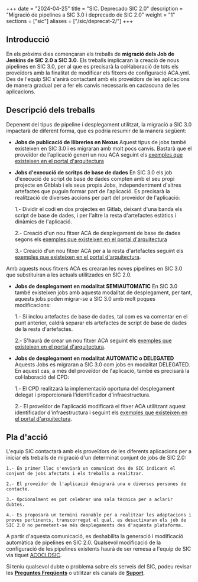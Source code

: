 +++
date        = "2024-04-25"
title       = "SIC. Deprecado SIC 2.0"
description = "Migració de pipelines a SIC 3.0 i deprecado de SIC 2.0"
weight      = "1"
sections    = ["sic"]
aliases     = ["/sic/deprecat-2/"]
+++

## Introducció

En els pròxims dies començaran els treballs de **migració dels Job de Jenkins de SIC 2.0 a SIC 3.0.** Els treballs implicaran la creació de nous pipelines en SIC 3.0, per al que es precisarà la col·laboració de tots els proveïdors amb la finalitat de modificar els fitxers de configuració ACA.yml. 
Des de l'equip SIC s'anirà contactant amb els proveïdors de les aplicacions de manera gradual per a fer els canvis necessaris en cadascuna de les aplicacions.

## Descripció dels treballs

Depenent del tipus de pipeline i desplegament utilitzat, la migració a SIC 3.0 impactarà de diferent forma, que es podria resumir de la manera següent:

- **Jobs de publicació de llibreries en Nexus** Aquest tipus de jobs també existeixen en SIC 3.0 i es migraran amb molt pocs canvis. Bastarà que el proveïdor de l'aplicació generi un nou ACA seguint els [exemples que existeixen en el portal d'arquitectura](/plataformes/sic/guies/sic30-guies/fitxer-aca/)

- **Jobs d'execució de scritps de base de dades** En SIC 3.0 els job d'execució de script de base de dades compten amb el seu propi projecte en Gitblab i els seus propis Jobs, independentment d'altres artefactes que puguin formar part de l'aplicació. Es precisarà la realització de diverses accions per part del proveïdor de l'aplicació:

    1.- Dividir el codi en dos projectes en Gitlab, deixant d'una banda els script de base de dades, i per l'altre la resta d'artefactes estàtics i dinàmics de l'aplicació.

    2.- Creació d'un nou fitxer ACA de desplegament de base de dades segons els [exemples que existeixen en el portal d'arquitectura](/plataformes/sic/guies/sic30-guies/fitxer-aca/)

    3.- Creació d'un nou fitxer ACA per a la resta d'artefactes seguint els [exemples que existeixen en el portal d'arquitectura](/plataformes/sic/guies/sic30-guies/fitxer-aca/).

Amb aquests nous fitxers ACA es crearan les noves pipelines en SIC 3.0 que substituiran a les actuals utilitzades en SIC 2.0.

- **Jobs de desplegament en modalitat SEMIAUTOMATIC** En SIC 3.0 també existeixen jobs amb aquesta modalitat de desplegament, per tant, aquests jobs poden migrar-se a SIC 3.0 amb molt poques modificacions:

    1.- Si inclou artefactes de base de dades, tal com es va comentar en el punt anterior, caldrà separar els artefactes de script de base de dades de la resta d'artefactes.

    2.- S'haurà de crear un nou fitxer ACA  seguint els [exemples que existeixen en el portal d'arquitectura](/plataformes/sic/guies/sic30-guies/fitxer-aca/).

- **Jobs de desplegament en modalitat AUTOMATIC o DELEGATED** Aquests Jobs es migraran a SIC 3.0 com jobs en modalitat DELEGATED. En aquest cas, a més del proveïdor de l'aplicació, també es precisarà la col·laboració del CPD:

    1.- El CPD realitzarà la implementació oportuna del desplegament delegat i proporcionarà l'identificador d'infraestructura.

    2.- El proveïdor de l'aplicació modificarà el fitxer ACA utilitzant aquest identificador d'infraestructura i seguint els [exemples que existeixen en el portal d'arquitectura](/plataformes/sic/guies/sic30-guies/fitxer-aca/).


## Pla d'acció

L'equip SIC contactarà amb els proveïdors de les diferents aplicacions per a iniciar els treballs de migració d'un determinat conjunt de jobs de SIC 2.0:

    1.- En primer lloc s'enviarà un comunicat des de SIC indicant el conjunt de jobs afectats i els treballs a realitzar.

    2.- El proveïdor de l'aplicació designarà una o diverses persones de contacte.
    
    3.- Opcionalment es pot celebrar una sala tècnica per a aclarir dubtes.
    
    4.- Es proposarà un termini raonable per a realitzar les adaptacions i proves pertinents, transcorregut el qual, es desactivaran els job de SIC 2.0 no permetent-se més desplegaments des d'aquesta plataforma.

A partir d'aquesta comunicació, es deshabilita la generació i modificació automàtica de pipelines en SIC 2.0. Qualsevol modificació de la configuració de les pipelines existents haurà de ser remesa a l'equip de SIC via tiquet [ACOCLDSIC](https://cstd.ctti.gencat.cat/jiracstd/browse/ACOCLDSIC).

Si teniu qualsevol dubte o problema sobre els serveis del SIC, podeu revisar les [**Preguntes Freqüents**](/sic/faq)
o utilitzar els canals de [**Suport**](/sic/suport).